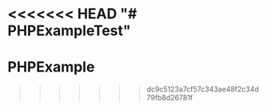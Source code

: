 <<<<<<< HEAD
"# PHPExampleTest" 
=======
# PHPExample
>>>>>>> dc9c5123a7cf57c343ae48f2c34d79fb8d26781f
